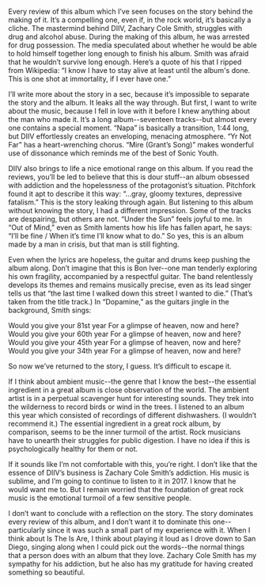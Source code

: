 Every review of this album which I’ve seen focuses on the story behind the making of it. It’s a compelling one, even if, in the rock world, it’s basically a cliche. The mastermind behind DIIV, Zachary Cole Smith, struggles with drug and alcohol abuse. During the making of this album, he was arrested for drug possession. The media speculated about whether he would be able to hold himself together long enough to finish his album. Smith was afraid that he wouldn’t survive long enough. Here’s a quote of his that I ripped from Wikipedia: “I know I have to stay alive at least until the album's done. This is one shot at immortality, if I ever have one.”

I’ll write more about the story in a sec, because it’s impossible to separate the story and the album. It leaks all the way through. But first, I want to write about the music, because I fell in love with it before I knew anything about the man who made it. It’s a long album--seventeen tracks--but almost every one contains a special moment. “Napa” is basically a transition, 1:44 long, but DIIV effortlessly creates an enveloping, menacing atmosphere. “Yr Not Far” has a heart-wrenching chorus. “Mire (Grant’s Song)” makes wonderful use of dissonance which reminds me of the best of Sonic Youth.

DIIV also brings to life a nice emotional range on this album. If you read the reviews, you’ll be led to believe that this is dour stuff--an album obsessed with addiction and the hopelessness of the protagonist’s situation. Pitchfork found it apt to describe it this way: “...gray, gloomy textures, depressive fatalism.” This is the story leaking through again. But listening to this album without knowing the story, I had a different impression. Some of the tracks are despairing, but others are not. “Under the Sun” feels joyful to me. In “Out of Mind,” even as Smith laments how his life has fallen apart, he says: “I’ll be fine / When it’s time I’ll know what to do.” So yes, this is an album made by a man in crisis, but that man is still fighting.

Even when the lyrics are hopeless, the guitar and drums keep pushing the album along. Don’t imagine that this is Bon Iver--one man tenderly exploring his own fragility, accompanied by a respectful guitar. The band relentlessly develops its themes and remains musically precise, even as its lead singer tells us that “the last time I walked down this street I wanted to die.” (That’s taken from the title track.) In “Dopamine,” as the guitars jingle in the background, Smith sings:

Would you give your 81st year
For a glimpse of heaven, now and here?
Would you give your 60th year
For a glimpse of heaven, now and here?
Would you give your 45th year
For a glimpse of heaven, now and here?
Would you give your 34th year
For a glimpse of heaven, now and here?

So now we’ve returned to the story, I guess. It’s difficult to escape it.

If I think about ambient music--the genre that I know the best--the essential ingredient in a great album is close observation of the world. The ambient artist is in a perpetual scavenger hunt for interesting sounds. They trek into the wilderness to record birds or wind in the trees. I listened to an album this year which consisted of recordings of different dishwashers. (I wouldn’t recommend it.) The essential ingredient in a great rock album, by comparison, seems to be the inner turmoil of the artist. Rock musicians have to unearth their struggles for public digestion. I have no idea if this is psychologically healthy for them or not.

If it sounds like I’m not comfortable with this, you’re right. I don’t like that the essence of DIIV’s business is Zachary Cole Smith’s addiction. His music is sublime, and I’m going to continue to listen to it in 2017. I know that he would want me to. But I remain worried that the foundation of great rock music is the emotional turmoil of a few sensitive people.

I don’t want to conclude with a reflection on the story. The story dominates every review of this album, and I don’t want it to dominate this one--particularly since it was such a small part of my experience with it. When I think about Is The Is Are, I think about playing it loud as I drove down to San Diego, singing along when I could pick out the words--the normal things that a person does with an album that they love. Zachary Cole Smith has my sympathy for his addiction, but he also has my gratitude for having created something so beautiful.
